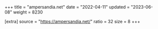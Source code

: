 +++
title = "ampersandia.net"
date = "2022-04-11"
updated = "2023-06-08"
weight = 8230

[extra]
source = "https://ampersandia.net/"
ratio = 32
size = 8
+++
